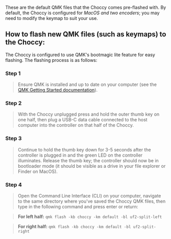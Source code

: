 These are the default QMK files that the Choccy comes pre-flashed with. By default, the Choccy is configured for *MacOS and two encoders*; you may need to modify the keymap to suit your use.

## How to flash new QMK files (such as keymaps) to the Choccy:

The Choccy is configured to use QMK's bootmagic lite feature for easy flashing. The flashing process is as follows:

### Step 1
>Ensure QMK is installed and up to date on your computer (see the [QMK Getting Started documentation](https://github.com/qmk/qmk_firmware/blob/master/docs/newbs_getting_started.md)).
  
### Step 2
>With the Choccy unplugged press and hold the outer thumb key on one half, then plug a USB-C data cable connected to the host computer into the controller on that half of the Choccy.
  
### Step 3
>Continue to hold the thumb key down for 3-5 seconds after the controller is plugged in and the green LED on the controller illuminates. Release the thumb key; the controller should now be in bootloader mode (it should be visible as a drive in your file explorer or Finder on MacOS).
  
### Step 4
>Open the Command Line Interface (CLI) on your computer, navigate to the same directory where you've saved the Choccy QMK files, then type in the following command and press enter or return:

>**For left half:**
```qmk flash -kb choccy -km default -bl uf2-split-left```

>**For right half:**
```qmk flash -kb choccy -km default -bl uf2-split-right```

